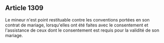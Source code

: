 Article 1309
----
Le mineur n'est point restituable contre les conventions portées en son contrat
de mariage, lorsqu'elles ont été faites avec le consentement et l'assistance de
ceux dont le consentement est requis pour la validité de son mariage.
